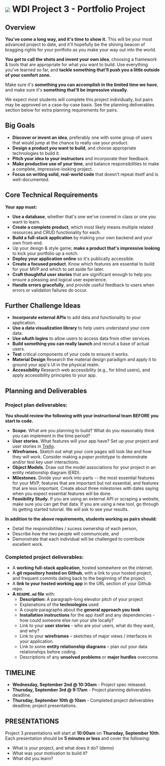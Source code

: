 # ![](https://ga-dash.s3.amazonaws.com/production/assets/logo-9f88ae6c9c3871690e33280fcf557f33.png) WDI Project 3 - Portfolio Project

## Overview

**You’ve come a long way, and it's time to show it.** This will be your most advanced project to date, and it'll hopefully be the shining beacon of bragging rights for your portfolio as you make your way out into the world.

**You get to call the shots and invent your own idea**, choosing a framework & tools that are appropriate for what you want to build. Use everything you've learned so far, and **tackle something that'll push you a little outside of your comfort zone.**

Make sure it's **something you can accomplish in the limited time we have**, and make sure it's **something that'll be impressive visually**.

We expect most students will complete this project individually, but pairs may be approved on a case-by-case basis. See the planning deliverables section below for extra planning requirements for pairs.

## Big Goals

* **Discover or invent an idea**, preferably one with some group of users that would jump at the chance to really use your product.
* **Design a product _you_ want to build**, and choose appropriate technologies to build it.
* **Pitch your idea to your instructors** and incorporate their feedback.
* **Make productive use of your time**, and balance responsibilities to make a complete, impressive-looking project.
* **Focus on writing solid, real-world code** that doesn’t repeat itself and is well-documented.

## Core Technical Requirements

**Your app must:**

* **Use a database**, whether that's one we've covered in class or one you want to learn.
* **Create a complete product**, which most likely means multiple related resources and CRUD functionality for each.
* **Build a full-stack application** by making your own backend and your own front-end.
* Up your design & style game; **make a product that's impressive looking** to kick your portfolio up a notch.
* **Deploy your application online** so it's publically accessible.
* **Create a focused product**. Know which features are essential to build for your MVP and which to set aside for later.
* **Craft thoughtful user stories** that are significant enough to help you ensure a pleasing and logical user experience.
* **Handle errors gracefully**, and provide useful feedback to users when errors or validation failures do occur.

## Further Challenge Ideas

* **Incorporate external APIs** to add data and functionality to your application.
* **Use a data visualization library** to help users understand your core data.
* **Use oAuth logins** to allow users to access data from other services.
* **Build something you can really launch** and recruit a base of actual users.
* **Test** critical components of your code to ensure it works.
* **Material Design** Research the material design paradigm and apply it to ground your app's UI in the physical realm.
* **Accessibility** Research web accessibility (e.g., for blind users), and apply accessibility principles to your app.

## Planning and Deliverables

### Project plan deliverables:

**You should review the following with your instructional team BEFORE you start to code.**

* **Scope.** What are you planning to build? What do you reasonably think you can implement in the time period?
* **User stories.** What features will your app have? Set up your project and user stories in [Trello](https://trello.com).
* **Wireframes.** Sketch out what your core pages will look like and how they will work. Consider making a *paper prototype* to demonstrate and/or test key user interactions.
* **Object Models.** Draw out the model associations for your project in an entity relationship diagram (ERD).
* **Milestones.** Divide your work into parts -- the most essential features for your MVP, features that are important but not essential, and features that are less important. Create about three milestones with dates saying when you expect essential features will be done.
* **Feasibility Study.** If you are using an external API or scraping a website, make sure you can get that data.  If you are using a new tool, go through its getting started tutorial. We *will* ask to see your results.

**In addition to the above requirements, students working as pairs should:**
  * Detail the responsibitilies / sucess ownership of each person,
  * Describe how the two people will communicate, and
  * Demonstrate that each individual will be challenged to contribute excellent work.

### Completed project deliverables:

* A **working full-stack application**, hosted somewhere on the internet.
* A **git repository hosted on Github**, with a link to your hosted project, and frequent commits dating back to the beginning of the project.
* A **link to your hosted working app** in the URL section of your Github repo.
* **A `README.md` file** with:
    * **Description:** A paragraph-long elevator pitch of your project
    * Explanations of the **technologies** used
    * A couple paragraphs about the **general approach you took**
    * **Installation instructions** for the app itself and any dependencies - how could someone else run your site locally?
    * Link to your **user stories** - who are your users, what do they want, and why?
    * Link to your **wireframes** – sketches of major views / interfaces in your application.
    * Link to some **entity relationship diagrams** – plan out your data relationships before coding.
    * Descriptions of any **unsolved problems** or **major hurdles** overcome.

## TIMELINE

* **Wednesday, September 2nd @ 10:30am** - Project spec released.
* **Thursday, September 3rd @ 9:17am** - Project planning deliverables deadline.
* **Thursday, September 10th @ 10am** - Completed project deliverables deadline; project presentations.

## PRESENTATIONS

Project 3 presentations will start at **10:00am** on **Thursday, September 10th**. Each presentation should be **5 minutes or less** and cover the following:

* What is your project, and what does it do? (demo)
* What was your motivation to build it?
* What did you learn?
